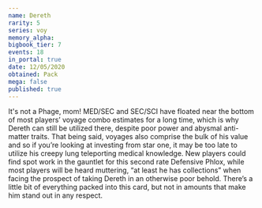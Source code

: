 ```yaml
---
name: Dereth
rarity: 5
series: voy
memory_alpha:
bigbook_tier: 7
events: 18
in_portal: true
date: 12/05/2020
obtained: Pack
mega: false
published: true
---
```


It's not a Phage, mom! MED/SEC and SEC/SCI have floated near the bottom of most players’ voyage combo estimates for a long time, which is why Dereth can still be utilized there, despite poor power and abysmal anti-matter traits. That being said, voyages also comprise the bulk of his value and so if you’re looking at investing from star one, it may be too late to utilize his creepy lung teleporting medical knowledge.
New players could find spot work in the gauntlet for this second rate Defensive Phlox, while most players will be heard muttering, “at least he has collections” when facing the prospect of taking Dereth in an otherwise poor behold. There’s a little bit of everything packed into this card, but not in amounts that make him stand out in any respect.
